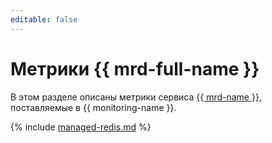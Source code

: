 ```yaml
---
editable: false
---
```


# Метрики {{ mrd-full-name }}

В этом разделе описаны метрики сервиса [{{ mrd-name }}](../../managed-redis/), поставляемые в {{ monitoring-name }}.

{% include [managed-redis.md](../../_includes/monitoring/metrics-ref/managed-redis.md) %}